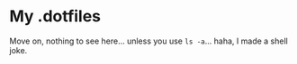 # My .dotfiles

Move on, nothing to see here... unless you use `ls -a`... haha, I made a shell joke.
